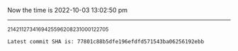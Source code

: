 Now the time is 2022-10-03 13:02:50 pm

---

<small>2142112734169425596208231000122705</small>

```txt
Latest commit SHA is: 77801c88b5dfe196efdfd571543ba06256192ebb
```
